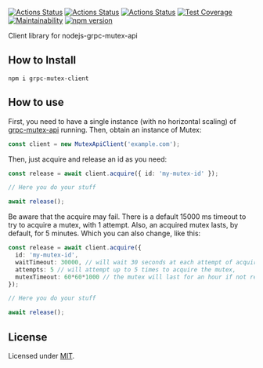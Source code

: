 [![Actions Status](https://github.com/Codibre/grpc-mutex-client/workflows/build/badge.svg)](https://github.com/Codibre/grpc-mutex-client/actions)
[![Actions Status](https://github.com/Codibre/grpc-mutex-client/workflows/test/badge.svg)](https://github.com/Codibre/grpc-mutex-client/actions)
[![Actions Status](https://github.com/Codibre/grpc-mutex-client/workflows/lint/badge.svg)](https://github.com/Codibre/grpc-mutex-client/actions)
[![Test Coverage](https://api.codeclimate.com/v1/badges/65e41e3018643f28168e/test_coverage)](https://codeclimate.com/github/Codibre/grpc-mutex-client/test_coverage)
[![Maintainability](https://api.codeclimate.com/v1/badges/65e41e3018643f28168e/maintainability)](https://codeclimate.com/github/Codibre/grpc-mutex-client/maintainability)
[![npm version](https://badge.fury.io/js/grpc-mutex-client.svg)](https://badge.fury.io/js/grpc-mutex-client)

Client library for nodejs-grpc-mutex-api

## How to Install

```
npm i grpc-mutex-client
```

## How to use

First, you need to have a single instance (with no horizontal scaling) of [grpc-mutex-api](https://hub.docker.com/repository/docker/codibre/nodejs-grpc-mutex-api/general) running. Then, obtain an instance of Mutex:

```ts
const client = new MutexApiClient('example.com');
```

Then, just acquire and release an id as you need:

```ts
const release = await client.acquire({ id: 'my-mutex-id' });

// Here you do your stuff

await release();
```

Be aware that the acquire may fail. There is a default 15000 ms timeout to try to acquire a mutex, with 1 attempt. Also, an acquired mutex lasts, by default, for 5 minutes. Which you can also change, like this:


```ts
const release = await client.acquire({
  id: 'my-mutex-id',
  waitTimeout: 30000, // will wait 30 seconds at each attempt of acquiring the mutex,
  attempts: 5 // will attempt up to 5 times to acquire the mutex,
  mutexTimeout: 60*60*1000 // the mutex will last for an hour if not released
});

// Here you do your stuff

await release();
```

## License

Licensed under [MIT](https://en.wikipedia.org/wiki/MIT_License).
